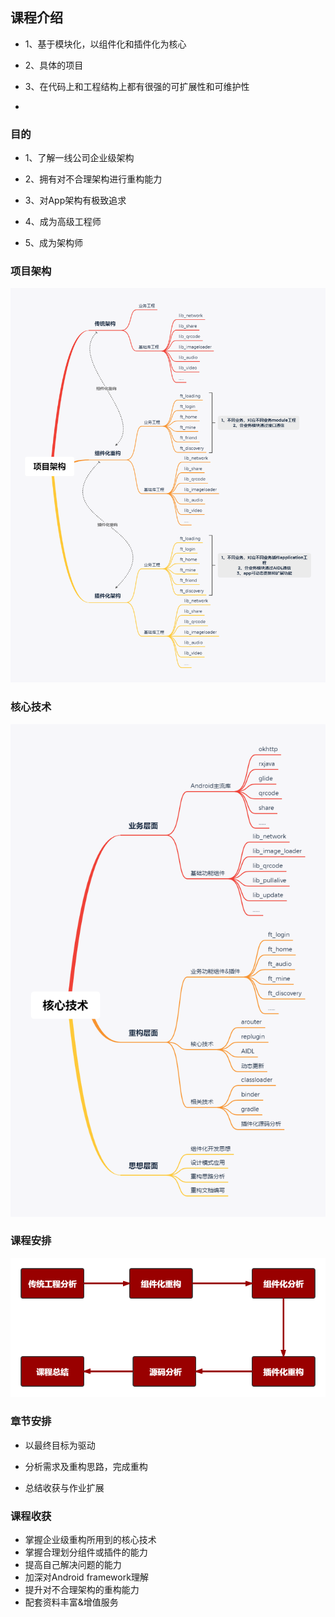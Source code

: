 ## 课程介绍

+ 1、基于模块化，以组件化和插件化为核心

+ 2、具体的项目
+ 3、在代码上和工程结构上都有很强的可扩展性和可维护性
+  

### 目的

+ 1、了解一线公司企业级架构

+ 2、拥有对不合理架构进行重构能力

+ 3、对App架构有极致追求

+ 4、成为高级工程师

+ 5、成为架构师

  

### 项目架构

![avatar](../images/1.png)

### 核心技术

![avatar](../images/2.png)

### 课程安排

![avatar](../images/3.png)

### 章节安排

+ 以最终目标为驱动

+ 分析需求及重构思路，完成重构

+ 总结收获与作业扩展

  

### 课程收获

+ 掌握企业级重构所用到的核心技术
+ 掌握合理划分组件或插件的能力
+ 提高自己解决问题的能力
+ 加深对Android framework理解
+ 提升对不合理架构的重构能力
+ 配套资料丰富&增值服务